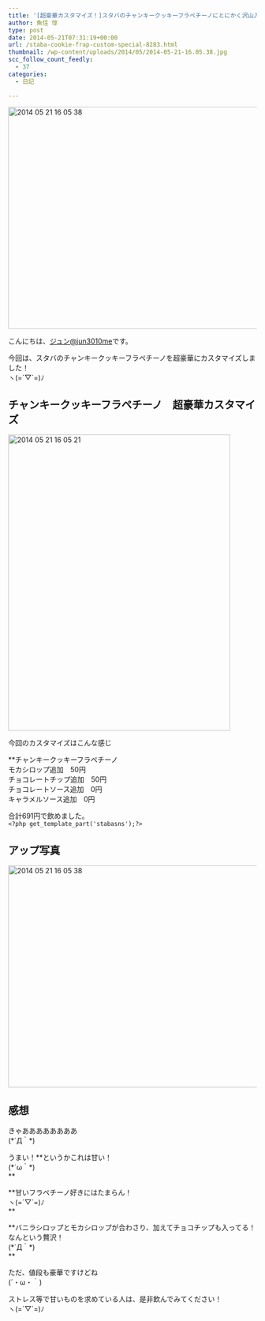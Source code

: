 ```yaml
---
title: '[超豪華カスタマイズ！]スタバのチャンキークッキーフラペチーノにとにかく沢山入れてカスタマイズした！'
author: 魚住 惇
type: post
date: 2014-05-21T07:31:19+00:00
url: /staba-cookie-frap-custom-special-8283.html
thumbnail: /wp-content/uploads/2014/05/2014-05-21-16.05.38.jpg
scc_follow_count_feedly:
  - 37
categories:
  - 日記

---
```

<img decoding="async" loading="lazy" src="/wp-content/uploads/2014/05/2014-05-21-16.05.38.jpg" alt="2014 05 21 16 05 38" title="2014-05-21 16.05.38.jpg" border="0" width="600" height="450" /><!--more-->

こんにちは、[ジュン@jun3010me][1]です。

今回は、スタバのチャンキークッキーフラペチーノを超豪華にカスタマイズしました！  
ヽ(=´▽\`=)ﾉ

## チャンキークッキーフラペチーノ　超豪華カスタマイズ

<img decoding="async" loading="lazy" src="/wp-content/uploads/2014/05/2014-05-21-16.05.21.jpg" alt="2014 05 21 16 05 21" title="2014-05-21 16.05.21.jpg" border="0" width="450" height="600" /> 

今回のカスタマイズはこんな感じ

**チャンキークッキーフラペチーノ  
モカシロップ追加　50円  
チョコレートチップ追加　50円  
チョコレートソース追加　0円  
キャラメルソース追加　0円</p> 

合計691円</b>で飲めました。  
`<?php get_template_part('stabasns');?>`

## アップ写真

<img decoding="async" loading="lazy" src="/wp-content/uploads/2014/05/2014-05-21-16.05.38.jpg" alt="2014 05 21 16 05 38" title="2014-05-21 16.05.38.jpg" border="0" width="600" height="450" /> 

## 感想

きゃああああああああ  
(\*´Д｀\*)

うまい！**というかこれは甘い！  
(\*´ω｀\*)  
**  
  
**甘いフラペチーノ好きにはたまらん！  
ヽ(=´▽\`=)ﾉ  
**  
  
**バニラシロップとモカシロップが合わさり、加えてチョコチップも入ってる！なんという贅沢！  
(\*´Д｀\*)  
**  
  
ただ、値段も豪華ですけどね  
(´・ω・｀)

ストレス等で甘いものを求めている人は、是非飲んでみてください！  
ヽ(=´▽\`=)ﾉ

 [1]: https://twitter.com/jun3010me